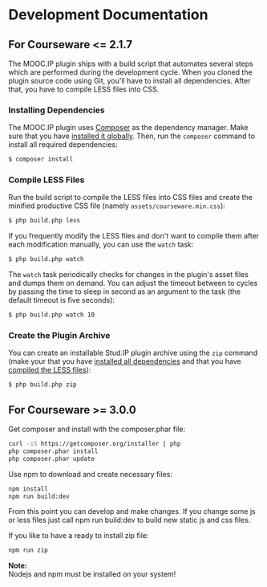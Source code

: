 Development Documentation
=========================

For Courseware <= 2.1.7
-----------------------
The MOOC.IP plugin ships with a build script that automates several steps which
are performed during the development cycle. When you cloned the plugin source
code using Git, you'll have to install all dependencies. After that, you have
to compile LESS files into CSS.

### Installing Dependencies

The MOOC.IP plugin uses [Composer](https://getcomposer.org/) as the dependency
manager. Make sure that you have [installed it globally](https://getcomposer.org/doc/00-intro.md).
Then, run the ``composer`` command to install all required dependencies:

```bash
$ composer install
```

### Compile LESS Files

Run the build script to compile the LESS files into CSS files and create the
minified productive CSS file (namely ``assets/courseware.min.css``):

```bash
$ php build.php less
```

If you frequently modify the LESS files and don't want to compile them after
each modification manually, you can use the ``watch`` task:

```bash
$ php build.php watch
```

The ``watch`` task periodically checks for changes in the plugin's asset files
and dumps them on demand. You can adjust the timeout between to cycles by passing
the time to sleep in second as an argument to the task (the default timeout is
five seconds):

```bash
$ php build.php watch 10
```

### Create the Plugin Archive

You can create an installable Stud.IP plugin archive using the ``zip`` command
(make your that you have [installed all dependencies](#installing-dependencies)
and that you have [compiled the LESS files](#compile-less-files)):

```bash
$ php build.php zip
```

For Courseware >= 3.0.0
-----------------------

Get composer and install with the composer.phar file:
```bash
curl -sS https://getcomposer.org/installer | php
php composer.phar install
php composer.phar update
```

Use npm to download and create necessary files:
```bash
npm install
npm run build:dev
```
From this point you can develop and make changes. If you change some js or less files just call npm run build:dev to build new static js and css files.

If you like to have a ready to install zip file:
```bash
npm run zip
```

**Note:**  
 Nodejs and npm must be installed on your system!
